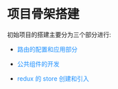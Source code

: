 # 项目骨架搭建

初始项目的搭建主要分为三个部分进行:

+ <font color=#1E90FF>路由的配置和应用部分</font>

+ <font color=#1E90FF>公共组件的开发</font>

+ <font color=#1E90FF>redux 的 store 创建和引入</font>

